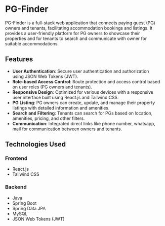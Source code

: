 # PG-Finder

PG-Finder is a full-stack web application that connects paying guest (PG) owners and tenants, facilitating accommodation bookings and listings. It provides a user-friendly platform for PG owners to showcase their properties and for tenants to search and communicate with owner for suitable accommodations.

## Features

- **User Authentication**: Secure user authentication and authorization using JSON Web Tokens (JWT).
- **Role-based Access Control**: Route protection and access control based on user roles (PG owners and tenants).
- **Responsive Design**: Optimized for various devices with a responsive user interface built using React.js and Tailwind CSS.
- **PG Listing**: PG owners can create, update, and manage their property listings with detailed information and amenities.
- **Search and Filtering**: Tenants can search for PGs based on location, amenities, pricing, and other filters.
- **Communication**: Integrated direct links like phone number, whatsapp, mail for communication between owners and tenants.

## Technologies Used

### Frontend
- React.js
- Tailwind CSS

### Backend
- Java
- Spring Boot
- Spring Data JPA
- MySQL
- JSON Web Tokens (JWT)

